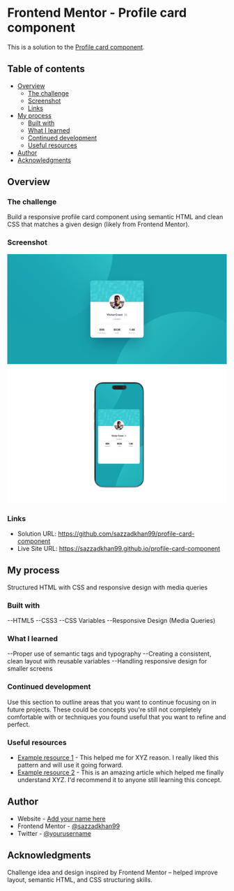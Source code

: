 # Frontend Mentor - Profile card component

This is a solution to the [Profile card component](https://www.frontendmentor.io/challenges/profile-card-component-cfArpWshJ).

## Table of contents

- [Overview](#overview)
  - [The challenge](#the-challenge)
  - [Screenshot](#screenshot)
  - [Links](#links)
- [My process](#my-process)
  - [Built with](#built-with)
  - [What I learned](#what-i-learned)
  - [Continued development](#continued-development)
  - [Useful resources](#useful-resources)
- [Author](#author)
- [Acknowledgments](#acknowledgments)


## Overview

### The challenge

Build a responsive profile card component using semantic HTML and clean CSS that matches a given design (likely from Frontend Mentor).

### Screenshot

![](screenshots/desktop-design.jpg)
![](screenshots/mobile-design.jpg)


### Links

- Solution URL: https://github.com/sazzadkhan99/profile-card-component
- Live Site URL: https://sazzadkhan99.github.io/profile-card-component

## My process

Structured HTML with CSS and responsive design with media queries

### Built with

--HTML5
--CSS3
--CSS Variables
--Responsive Design (Media Queries)

### What I learned

--Proper use of semantic tags and typography
--Creating a consistent, clean layout with reusable variables
--Handling responsive design for smaller screens


### Continued development

Use this section to outline areas that you want to continue focusing on in future projects. These could be concepts you're still not completely comfortable with or techniques you found useful that you want to refine and perfect.


### Useful resources

- [Example resource 1](https://www.example.com) - This helped me for XYZ reason. I really liked this pattern and will use it going forward.
- [Example resource 2](https://www.example.com) - This is an amazing article which helped me finally understand XYZ. I'd recommend it to anyone still learning this concept.


## Author

- Website - [Add your name here](https://www.your-site.com)
- Frontend Mentor - [@sazzadkhan99](https://www.frontendmentor.io/profile/sazzadkhan99)
- Twitter - [@yourusername](https://www.twitter.com/yourusername)


## Acknowledgments

Challenge idea and design inspired by Frontend Mentor – helped improve layout, semantic HTML, and CSS structuring skills.

